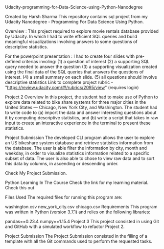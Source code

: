 Udacity-programming-for-Data-Science-using-Python-Nanodegree


Created by Harsh Sharma
This repository contains sql project from my Udacity Nanodegree - Programming For Data Science Using Python.


Overview :
This project required to explore movie rentals database provided by Udacity.
In which I had to write efficient SQL queries and build meaningful visualizations involving answers to some questions of descriptive statistics.

For the powerpoint presentation :
I had to create four slides with pre-defined criterias involing:
           (1) a question of interest
		   (2) a supporting SQL query needed to answer the question
		   (3) a supporting visualization created using the final data of the SQL queries that answers the questions of interest.
		   (4) a small summary on each slide.
		   (5) all questions should involve descriptive statistics
Link to complete project rubric - "https://review.udacity.com/#!/rubrics/2095/view" (requires login)


Project 2
Overview
In this project, the student had to make use of Python to explore data related to bike share systems for three major cities in the United States — Chicago, New York City, and Washington. The student had to write code to (a) import the data and answer interesting questions about it by computing descriptive statistics, and (b) write a script that takes in raw input to create an interactive experience in the terminal to present these statistics.

Project Submission
The developed CLI program allows the user to explore an US bikeshare system database and retrieve statistics information from the database. The user is able filter the information by city, month and weekday, in order to visualize statistics information related to a specific subset of data. The user is also able to chose to view raw data and to sort this data by columns, in ascending or descending order.

Check My Project Submission.

Python Learning In The Course
Check the link for my learning material. Check this out

Files Used
The required files for running this program are:

washington.csv
new_york_city.csv
chicago.csv
Requirements
This program was written in Python (version 3.7.1) and relies on the following libraries:

pandas==0.23.4
numpy==1.15.4
Project 3
This project consisted in using Git and GitHub with a simulated workflow to refactor Project 2.

Project Submission
The Project Submission consisted in the filling of a template with all the Git commands used to perform the requested tasks.